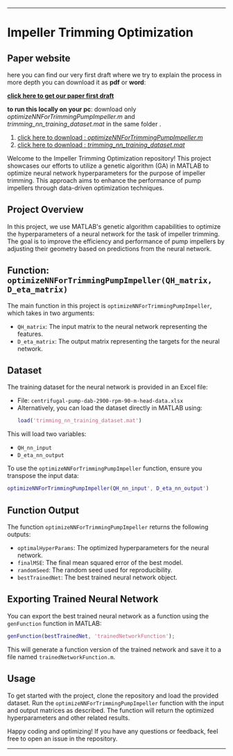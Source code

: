 

---

# Impeller Trimming Optimization


## Paper website

here you can find our very first draft where we try to explain
the process in more depth  you can download it as **pdf** or **word**:


[**click here to get our paper first draft**](https://mohammedtwheed.github.io/trimming-draft-01/)

**to run this locally on your pc**:
 download only *optimizeNNForTrimmingPumpImpeller.m* and *trimming_nn_training_dataset.mat*
 in the same folder .

 1. [click here to download : *optimizeNNForTrimmingPumpImpeller.m* ](https://github.com/MohammedTwheed/trimming-draft-01/blob/main/optimizeNNForTrimmingPumpImpeller.m)
 2. [click here to download : *trimming_nn_training_dataset.mat* ](https://github.com/MohammedTwheed/trimming-draft-01/blob/main/trimming_nn_training_dataset.mat)

Welcome to the Impeller Trimming Optimization repository! This project showcases our efforts to utilize a genetic algorithm (GA) in MATLAB to optimize neural network hyperparameters for the purpose of impeller trimming. This approach aims to enhance the performance of pump impellers through data-driven optimization techniques.

## Project Overview

In this project, we use MATLAB's genetic algorithm capabilities to optimize the hyperparameters of a neural network for the task of impeller trimming. The goal is to improve the efficiency and performance of pump impellers by adjusting their geometry based on predictions from the neural network.

## Function: `optimizeNNForTrimmingPumpImpeller(QH_matrix, D_eta_matrix)`

The main function in this project is `optimizeNNForTrimmingPumpImpeller`, which takes in two arguments:

- `QH_matrix`: The input matrix to the neural network representing the features.
- `D_eta_matrix`: The output matrix representing the targets for the neural network.

## Dataset

The training dataset for the neural network is provided in an Excel file:

- File: `centrifugal-pump-dab-2900-rpm-90-m-head-data.xlsx`
- Alternatively, you can load the dataset directly in MATLAB using:
  ```matlab
  load('trimming_nn_training_dataset.mat')
  ```

This will load two variables:

- `QH_nn_input`
- `D_eta_nn_output`

To use the `optimizeNNForTrimmingPumpImpeller` function, ensure you transpose the input data:

```matlab
optimizeNNForTrimmingPumpImpeller(QH_nn_input', D_eta_nn_output')
```

## Function Output

The function `optimizeNNForTrimmingPumpImpeller` returns the following outputs:

- `optimalHyperParams`: The optimized hyperparameters for the neural network.
- `finalMSE`: The final mean squared error of the best model.
- `randomSeed`: The random seed used for reproducibility.
- `bestTrainedNet`: The best trained neural network object.

## Exporting Trained Neural Network

You can export the best trained neural network as a function using the `genFunction` function in MATLAB:

```matlab
genFunction(bestTrainedNet, 'trainedNetworkFunction');
```

This will generate a function version of the trained network and save it to a file named `trainedNetworkFunction.m`.

## Usage

To get started with the project, clone the repository and load the provided dataset. Run the `optimizeNNForTrimmingPumpImpeller` function with the input and output matrices as described. The function will return the optimized hyperparameters and other related results.

Happy coding and optimizing! If you have any questions or feedback, feel free to open an issue in the repository.

---